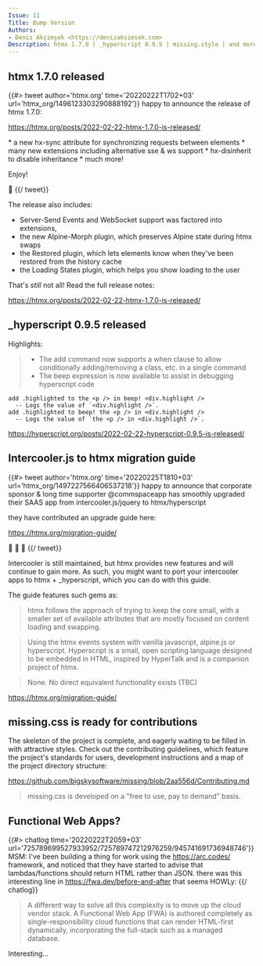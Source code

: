 ```yaml
---
Issue: 11
Title: Bump Version
Authors:
- Deniz Akşimşek <https://denizaksimsek.com>
Description: htmx 1.7.0 | _hyperscript 0.9.5 | missing.style | and more!
---
```


<!-- 22:44 -- 23:44 -->


## htmx 1.7.0 released

{{#> tweet author='htmx.org' time='20220222T1702+03' url='htmx_org/1496123303290888192'}}
happy to announce the release of htmx 1.7.0:

<https://htmx.org/posts/2022-02-22-htmx-1.7.0-is-released/>

\* a new hx-sync attribute for synchronizing requests between elements
\* many new extensions including alternative sse & ws support
\* hx-disinherit to disable inheritance
\* much more!

Enjoy!

🍻
{{/ tweet}}

The release also includes:
 - Server-Send Events and WebSocket support was factored into extensions,
 - the new Alpine-Morph plugin, which preserves Alpine state during htmx swaps
 - the Restored plugin, which lets elements know when they've been restored
   from the history cache
 - the Loading States plugin, which helps you show loading to the user

That's _still_ not all! Read the full release notes:

<https://htmx.org/posts/2022-02-22-htmx-1.7.0-is-released/>


## _hyperscript 0.9.5 released

Highlights:

> - The add command now supports a when clause to allow conditionally
>   adding/removing a class, etc. in a single command
> - The beep expression is now available to assist in debugging hyperscript code

  ~~~hyperscript
  add .highlighted to the <p /> in beep! <div.highlight />
  	-- Logs the value of `<div.highlight />`.
  add .highlighted to beep! the <p /> in <div.highlight />
  	-- Logs the value of `the <p /> in <div.highlight />`.
  ~~~

<https://hyperscript.org/posts/2022-02-22-hyperscript-0.9.5-is-released/>


## Intercooler.js to htmx migration guide

{{#> tweet author='htmx.org' time='20220225T1810+03' url='htmx_org/1497227566406537218'}}
happy to announce that corporate sponsor & long time supporter @commspaceapp has smoothly upgraded their SAAS app from intercooler.js/jquery to htmx/hyperscript

they have contributed an upgrade guide here:

<https://htmx.org/migration-guide/>

👏 👏 👏
{{/ tweet}}

Intercooler is still maintained, but htmx provides new features and will
continue to gain more. As such, you might want to port your intercooler apps to
htmx + \_hyperscript, which you can do with this guide.

The guide features such gems as:

> htmx follows the approach of trying to keep the core small, with a smaller set
> of available attributes that are mostly focused on content loading and
> swapping.

> Using the htmx events system with vanilla javascript, alpine.js or
> hyperscript. Hyperscript is a small, open scripting language designed to be
> embedded in HTML, inspired by HyperTalk and is a companion project of htmx.

> None. No direct equivalent functionality exists (TBC)

<https://htmx.org/migration-guide/>


## missing.css is ready for contributions

The skeleton of the project is complete, and eagerly waiting to be filled in
with attractive styles. Check out the contributing guidelines, which feature the
project's standards for users, development instructions and a map of the project
directory structure:

<https://github.com/bigskysoftware/missing/blob/2aa556d/Contributing.md>

<aside>

> missing.css is developed on a "free to use, pay to demand" basis.

</aside>


## Functional Web Apps?

{{#> chatlog time='20220222T2059+03' url='725789699527933952/725789747212976259/945741691736948746'}}
MSM: I've been building a thing for work using the https://arc.codes/
  framework, and noticed that they have started to advise that lambdas/functions
  should return HTML rather than JSON. there was this interesting line in
  https://fwa.dev/before-and-after that seems HOWLy:
{{/ chatlog}}

> A different way to solve all this complexity is to move up the cloud vendor
> stack. A Functional Web App (FWA) is authored completely as
> single-responsibility cloud functions that can render HTML-first dynamically,
> incorporating the full-stack such as a managed database.

Interesting...


